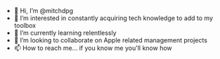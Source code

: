 - 👋 Hi, I’m @mitchdpg
- 👀 I’m interested in constantly acquiring tech knowledge to add to my toolbox
- 🌱 I’m currently learning relentlessly
- 💞️ I’m looking to collaborate on Apple related management projects
- 📫 How to reach me... if you know me you'll know how

<!---
mitchdpg/mitchdpg is a ✨ special ✨ repository because its `README.md` (this file) appears on your GitHub profile.
You can click the Preview link to take a look at your changes.
--->
